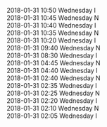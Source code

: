 2018-01-31 10:50 Wednesday  I  
2018-01-31 10:45 Wednesday  N  
2018-01-31 10:40 Wednesday  I  
2018-01-31 10:35 Wednesday  N  
2018-01-31 10:20 Wednesday  I  
2018-01-31 09:40 Wednesday  N  
2018-01-31 08:30 Wednesday  I  
2018-01-31 04:45 Wednesday  N  
2018-01-31 04:40 Wednesday  I  
2018-01-31 02:40 Wednesday  N  
2018-01-31 02:35 Wednesday  I  
2018-01-31 02:25 Wednesday  N  
2018-01-31 02:20 Wednesday  I  
2018-01-31 02:10 Wednesday  N  
2018-01-31 02:05 Wednesday  I  
